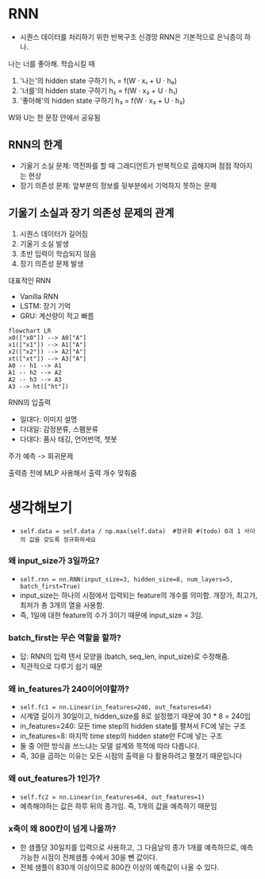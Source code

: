 # RNN
- 시퀀스 데이터를 처리하기 위한 반복구조 신경망
RNN은 기본적으로 은닉층이 하나.

나는 너를 좋아해. 학습시킬 때

1. '나는'의 hidden state 구하기
h₁ = f(W · x₁ + U · h₀)
2. '너를'의 hidden state 구하기
h₂ = f(W · x₂ + U · h₁) 
3. '좋아해'의 hidden state 구하기
h₃ = f(W · x₃ + U · h₂)

W와 U는 한 문장 안에서 공유됨

## RNN의 한계
- 기울기 소실 문제: 역전파를 할 때 그래디언트가 반복적으로 곱해지며 점점 작아지는 현상
- 장기 의존성 문제: 앞부분의 정보를 뒷부분에서 기억하지 못하는 문제
## 기울기 소실과 장기 의존성 문제의 관계
1. 시퀀스 데이터가 길어짐
2. 기울기 소실 발생
3. 초반 입력이 학습되지 않음
4. 장기 의존성 문제 발생

대표적인 RNN
- Vanilla RNN
- LSTM: 장기 기억
- GRU: 계산량이 적고 빠름

```mermaid
flowchart LR
x0(["x0"]) --> A0["A"]
x1(["x1"]) --> A1["A"]
x2(["x2"]) --> A2["A"]
xt(["xt"]) --> A3["A"]
A0 -- h1 --> A1
A1 -- h2 --> A2
A2 -- h3 --> A3
A3 --> ht(["ht"])
```

RNN의 입출력
- 일대다: 이미지 설명
- 다대일: 감정분류, 스팸분류
- 다대다: 품사 태깅, 언어번역, 챗봇

주가 예측 -> 회귀문제

출력층 전에 MLP 사용해서 출력 개수 맞춰줌

# 생각해보기
- `self.data = self.data / np.max(self.data)  #정규화 #(todo) 0과 1 사이의 값을 갖도록 정규화하세요`

### 왜 input_size가 3일까요?
- `self.rnn = nn.RNN(input_size=3, hidden_size=8, num_layers=5, batch_first=True)`
- input_size는 하나의 시점에서 입력되는 feature의 개수를 의미함. 개장가, 최고가, 최저가 총 3개의 열을 사용함.
- 즉, 1일에 대한 feature의 수가 3이기 때문에 input_size = 3임.

### batch_first는 무슨 역할을 할까?
- 답: RNN의 입력 텐서 모양을 (batch, seq_len, input_size)로 수정해줌.
- 직관적으로 다루기 쉽기 때문

### 왜 in_features가 240이어야할까?
- `self.fc1 = nn.Linear(in_features=240, out_features=64)`
- 시계열 길이가 30일이고, hidden_size를 8로 설정했기 때문에 30 * 8 = 240임
- in_features=240: 모든 time step의 hidden state를 펼쳐서 FC에 넣는 구조
- in_features=8: 마지막 time step의 hidden state만 FC에 넣는 구조
- 둘 중 어떤 방식을 쓰느냐는 모델 설계와 목적에 따라 다릅니다.
- 즉, 30을 곱하는 이유는 모든 시점의 출력을 다 활용하려고 펼쳤기 때문입니다

### 왜 out_features가 1인가?
- `self.fc2 = nn.Linear(in_features=64, out_features=1)`
- 예측해야하는 값은 하루 뒤의 종가임. 즉, 1개의 값을 예측하기 때문임

### x축이 왜 800칸이 넘게 나올까?
- 한 샘플당 30일치를 입력으로 사용하고, 그 다음날의 종가 1개를 예측하므로, 예측 가능한 시점이 전체샘플 수에서 30을 뺀 값이다.
- 전체 샘플이 830개 이상이므로 800칸 이상의 예측값이 나올 수 있다.
